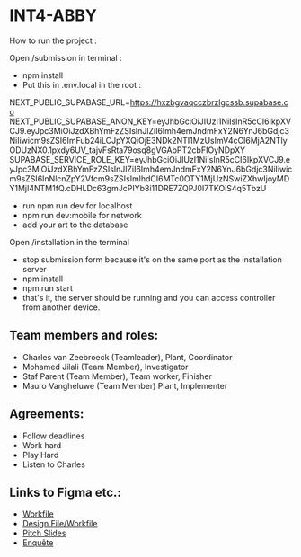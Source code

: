 # INT4-ABBY

How to run the project : 

Open /submission in terminal :
- npm install
- Put this in .env.local in the root : 

NEXT_PUBLIC_SUPABASE_URL=https://hxzbgvaqcczbrzlgcssb.supabase.co
NEXT_PUBLIC_SUPABASE_ANON_KEY=eyJhbGciOiJIUzI1NiIsInR5cCI6IkpXVCJ9.eyJpc3MiOiJzdXBhYmFzZSIsInJlZiI6Imh4emJndmFxY2N6YnJ6bGdjc3NiIiwicm9sZSI6ImFub24iLCJpYXQiOjE3NDk2NTI1MzUsImV4cCI6MjA2NTIyODUzNX0.1pxdy6UV_tajvFsRta79osq8gVGAbPT2cbFIOyNDpXY
SUPABASE_SERVICE_ROLE_KEY=eyJhbGciOiJIUzI1NiIsInR5cCI6IkpXVCJ9.eyJpc3MiOiJzdXBhYmFzZSIsInJlZiI6Imh4emJndmFxY2N6YnJ6bGdjc3NiIiwicm9sZSI6InNlcnZpY2Vfcm9sZSIsImlhdCI6MTc0OTY1MjUzNSwiZXhwIjoyMDY1MjI4NTM1fQ.cDHLDc63gmJcPIYb8i11DRE7ZQPJ0I7TKOiS4q5TbzU

- run npm run dev for localhost 
- npm run dev:mobile for network
- add your art to the database

Open /installation in the terminal
- stop submission form because it's on the same port as the installation server 
- npm install
- npm run start
- that's it, the server should be running and you can access controller from another device. 


## Team members and roles:
- Charles van Zeebroeck (Teamleader), Plant, Coordinator
- Mohamed Jilali (Team Member), Investigator
- Staf Parent (Team Member), Team worker, Finisher
- Mauro Vangheluwe (Team Member) Plant, Implementer

## Agreements:
- Follow deadlines
- Work hard
- Play Hard
- Listen to Charles


## Links to Figma etc.:
- [Workfile](https://www.figma.com/board/QsNP14z0oYAPfrKQBxgS6Q/CMD-X-DEVINE-WORKFILE?node-id=159-1152&t=1GFBYOWRCulsJTC9-1)
- [Design File/Workfile](https://www.figma.com/design/IIeBpTzVJpU67I5IfBweCF/Abby-INT4?node-id=996-587&t=jalw8Obr2STRyezK-1)
- [Pitch Slides](https://www.figma.com/slides/xZWxGbe8TYjDWNYRUDr2W6/CMD-X-DEVINE-SLIDES?node-id=1-42&t=3gaXSKJYDmBm14mQ-1)
- [Enquête](https://docs.google.com/spreadsheets/d/1DUQ5iSlm7iHo55ZsppOm2CdH1_uFK9XG5ezjbgTJ6LA/edit?usp=sharing)